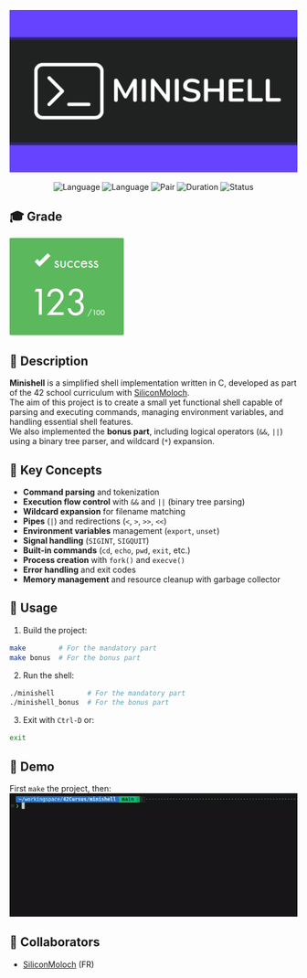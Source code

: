 <div align="center">

![Banner](assets/banner.png)

![Language](https://img.shields.io/badge/C-00599C?logo=c&logoColor=white)
![Language](https://img.shields.io/badge/Bash-4EAA25?logo=gnubash&logoColor=fff)
![Pair](https://img.shields.io/badge/Group-Duo-yellow)
![Duration](https://img.shields.io/badge/Estimated%20Hours-210h-A65B23)
![Status](https://img.shields.io/badge/Status-Completed-brightgreen)

</div>

## 🎓 Grade
![Grade](assets/grade.png)

## 📘 Description
**Minishell** is a simplified shell implementation written in C, developed as part of the 42 school curriculum with [SiliconMoloch](https://github.com/SiliconMoloch).  
The aim of this project is to create a small yet functional shell capable of parsing and executing commands, managing environment variables, and handling essential shell features.  
We also implemented the **bonus part**, including logical operators (`&&`, `||`) using a binary tree parser, and wildcard (`*`) expansion.

## 🧠 Key Concepts
- **Command parsing** and tokenization
- **Execution flow control** with `&&` and `||` (binary tree parsing)
- **Wildcard expansion** for filename matching
- **Pipes** (`|`) and redirections (`<`, `>`, `>>`, `<<`)
- **Environment variables** management (`export`, `unset`)
- **Signal handling** (`SIGINT`, `SIGQUIT`)
- **Built-in commands** (`cd`, `echo`, `pwd`, `exit`, etc.)
- **Process creation** with `fork()` and `execve()`
- **Error handling** and exit codes
- **Memory management** and resource cleanup with garbage collector

## 🚀 Usage

1. Build the project:

```bash
make        # For the mandatory part
make bonus  # For the bonus part
```

2. Run the shell:

```bash
./minishell        # For the mandatory part
./minishell_bonus  # For the bonus part
```

3. Exit with `Ctrl-D` or:

```bash
exit
```

## 🎥 Demo

First `make` the project, then:
![Demo](assets/demo.gif)


## 🤝 Collaborators
- [SiliconMoloch](https://github.com/SiliconMoloch) (FR)
